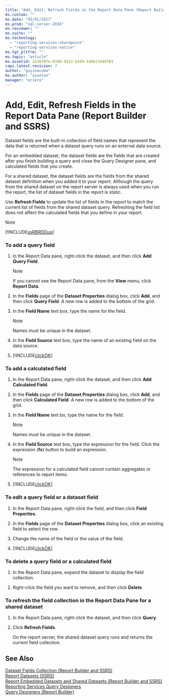 ```yaml
---
title: "Add, Edit, Refresh Fields in the Report Data Pane (Report Builder and SSRS) | Microsoft Docs"
ms.custom: ""
ms.date: "03/01/2017"
ms.prod: "sql-server-2016"
ms.reviewer: ""
ms.suite: ""
ms.technology: 
  - "reporting-services-sharepoint"
  - "reporting-services-native"
ms.tgt_pltfrm: ""
ms.topic: "article"
ms.assetid: 2e36f0fe-8100-4513-b169-14d611646f81
caps.latest.revision: 7
author: "guyinacube"
ms.author: "asaxton"
manager: "erikre"
---
```

# Add, Edit, Refresh Fields in the Report Data Pane (Report Builder and SSRS)
  Dataset fields are the built-in collection of field names that represent the data that is returned when a dataset query runs on an external data source.  
  
 For an embedded dataset, the dataset fields are the fields that are created after you finish building a query and close the Query Designer pane, and calculated fields that you create.  
  
 For a shared dataset, the dataset fields are the fields from the shared dataset definition when you added it to your report. Although the query from the shared dataset on the report server is always used when you run the report, the list of dataset fields in the report is static.  
  
 Use **Refresh Fields** to update the list of fields in the report to match the current list of fields from the shared dataset query. Refreshing the field list does not affect the calculated fields that you define in your report.  
  
> [!NOTE]  
>  [!INCLUDE[ssRBRDDup](../../includes/ssrbrddup-md.md)]  
  
### To add a query field  
  
1.  In the Report Data pane, right-click the dataset, and then click **Add Query Field**.  
  
    > [!NOTE]  
    >  If you cannot see the Report Data pane, from the **View** menu, click **Report Data**.  
  
2.  In the **Fields** page of the **Dataset Properties** dialog box, click **Add**, and then click **Query Field**. A new row is added to the bottom of the grid.  
  
3.  In the **Field Name** text box, type the name for the field.  
  
    > [!NOTE]  
    >  Names must be unique in the dataset.  
  
4.  In the **Field Source** text box, type the name of an existing field on the data source.  
  
5.  [!INCLUDE[clickOK](../../includes/clickok-md.md)]  
  
### To add a calculated field  
  
1.  In the Report Data pane, right-click the dataset, and then click **Add Calculated Field**.  
  
2.  In the **Fields** page of the **Dataset Properties** dialog box, click **Add**, and then click **Calculated Field**. A new row is added to the bottom of the grid.  
  
3.  In the **Field Name** text bo, type the name for the field.  
  
    > [!NOTE]  
    >  Names must be unique in the dataset.  
  
4.  In the **Field Source** text box, type the expression for the field. Click the expression (**fx**) button to build an expression.  
  
    > [!NOTE]  
    >  The expression for a calculated field cannot contain aggregates or references to report items.  
  
5.  [!INCLUDE[clickOK](../../includes/clickok-md.md)]  
  
### To edit a query field or a dataset field  
  
1.  In the Report Data pane, right-click the field, and then click **Field Properties**.  
  
2.  In the **Fields** page of the **Dataset Properties** dialog box, click an existing field to select the row.  
  
3.  Change the name of the field or the value of the field.  
  
4.  [!INCLUDE[clickOK](../../includes/clickok-md.md)]  
  
### To delete a query field or a calculated field  
  
1.  In the Report Data pane, expand the dataset to display the field collection.  
  
2.  Right-click the field you want to remove, and then click **Delete**.  
  
### To refresh the field collection in the Report Data Pane for a shared dataset  
  
1.  In the Report Data pane, right-click the dataset, and then click **Query**.  
  
2.  Click **Refresh Fields**.  
  
     On the report server, the shared dataset query runs and returns the current field collection.  
  
## See Also  
 [Dataset Fields Collection &#40;Report Builder and SSRS&#41;](../../reporting-services/report-data/dataset-fields-collection-report-builder-and-ssrs.md)   
 [Report Datasets &#40;SSRS&#41;](../../reporting-services/report-data/report-datasets-ssrs.md)   
 [Report Embedded Datasets and Shared Datasets &#40;Report Builder and SSRS&#41;](../../reporting-services/report-data/report-embedded-datasets-and-shared-datasets-report-builder-and-ssrs.md)   
 [Reporting Services Query Designers](http://msdn.microsoft.com/library/07efd3f1-804f-45f7-b62a-3e727a3d9835)   
 [Query Designers &#40;Report Builder&#41;](http://msdn.microsoft.com/library/553f0d4e-8b1d-4148-9321-8b41a1e8e1b9)  
  
  